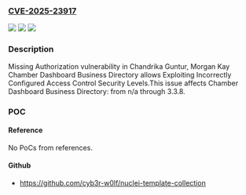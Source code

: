 ### [CVE-2025-23917](https://cve.mitre.org/cgi-bin/cvename.cgi?name=CVE-2025-23917)
![](https://img.shields.io/static/v1?label=Product&message=Chamber%20Dashboard%20Business%20Directory&color=blue)
![](https://img.shields.io/static/v1?label=Version&message=n%2Fa%3C%3D%203.3.8%20&color=brighgreen)
![](https://img.shields.io/static/v1?label=Vulnerability&message=CWE-862%20Missing%20Authorization&color=brighgreen)

### Description

Missing Authorization vulnerability in Chandrika Guntur, Morgan Kay Chamber Dashboard Business Directory allows Exploiting Incorrectly Configured Access Control Security Levels.This issue affects Chamber Dashboard Business Directory: from n/a through 3.3.8.

### POC

#### Reference
No PoCs from references.

#### Github
- https://github.com/cyb3r-w0lf/nuclei-template-collection

